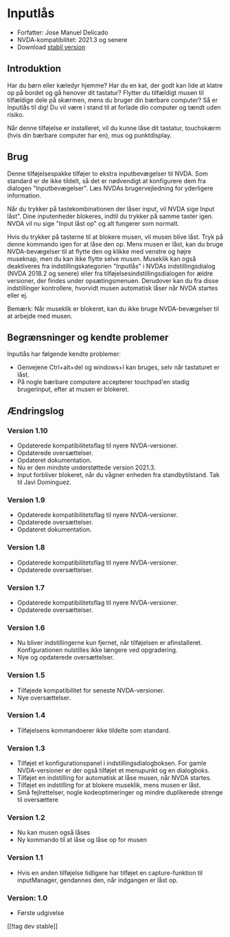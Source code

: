 # Inputlås #

* Forfatter: Jose Manuel Delicado
* NVDA-kompatibilitet: 2021.3 og senere
* Download [stabil version][1]

## Introduktion

Har du børn eller kæledyr hjemme? Har du en kat, der godt kan lide at klatre
op på bordet og gå henover dit tastatur? Flytter du tilfældigt musen til
tilfældige dele på skærmen, mens du bruger din bærbare computer? Så er
Inputlås til dig! Du vil være i stand til at forlade din computer og tændt
uden risiko.

Når denne tilføjelse er installeret, vil du kunne låse dit tastatur,
touchskærm (hvis din bærbare computer har en), mus og punktdisplay.

## Brug

Denne tilføjelsespakke tilføjer to ekstra inputbevægelser til NVDA. Som
standard er de ikke tildelt, så det er nødvendigt at konfigurere dem fra
dialogen "Inputbevægelser". Læs NVDAs brugervejledning for yderligere
information.

Når du trykker på tastekombinationen der låser input, vil NVDA sige Input
låst". Dine inputenheder blokeres, indtil du trykker på samme taster
igen. NVDA vil nu sige "Input låst op" og alt fungerer som normalt.

Hvis du trykker på tasterne til at blokere musen, vil musen blive låst. Tryk
på denne kommando igen for at låse den op. Mens musen er låst, kan du bruge
NVDA-bevægelser til at flytte den og klikke med venstre og højre museknap,
men du kan ikke flytte selve musen. Museklik kan også deaktiveres fra
indstillingskategorien "Inputlås" i NVDAs indstillingsdialog (NVDA 2018.2 og
senere) eller fra tilføjelsesindstillingsdialogen for ældre versioner, der
findes under opsætingsmenuen. Derudover kan du fra disse indstillinger
kontrollere, hvorvidt musen automatisk låser når NVDA startes eller ej.

Bemærk: Når museklik er blokeret, kan du ikke bruge NVDA-bevægelser til at
arbejde med musen.

## Begrænsninger og kendte problemer

Inputlås har følgende kendte problemer:

* Genvejene Ctrl+alt+del og windows+l kan bruges, selv når tastaturet er
  låst.
* På nogle bærbare computere accepterer touchpad'en stadig brugerinput,
  efter at musen er blokeret.

## Ændringslog

### Version 1.10

* Opdaterede kompatibilitetsflag til nyere NVDA-versioner.
* Opdaterede oversættelser.
* Opdateret dokumentation.
* Nu er den mindste understøttede version 2021.3.
* Input forbliver blokeret, når du vågner enheden fra standbytilstand. Tak
  til Javi Dominguez.

### Version 1.9

* Opdaterede kompatibilitetsflag til nyere NVDA-versioner.
* Opdaterede oversættelser.
* Opdateret dokumentation.

### Version 1.8

* Opdaterede kompatibilitetsflag til nyere NVDA-versioner.
* Opdaterede oversættelser.

### Version 1.7

* Opdaterede kompatibilitetsflag til nyere NVDA-versioner.
* Opdaterede oversættelser.

### Version 1.6

* Nu bliver indstillingerne kun fjernet, når tilføjelsen er
  afinstalleret. Konfigurationen nulstilles ikke længere ved opgradering.
* Nye og opdaterede oversættelser.

### Version 1.5

* Tilføjede kompatibilitet for seneste NVDA-versioner.
* Nye oversættelser.

### Version 1.4

* Tilføjelsens kommandoerer ikke tildelte som standard.

### Version 1.3

* Tilføjet et konfigurationspanel i indstillingsdialogboksen. For gamle
  NVDA-versioner er der også tilføjet et menupunkt og en dialogboks.
* Tilføjet en indstilling for automatisk at låse musen, når NVDA startes.
* Tilføjet en indstilling for at blokere museklik, mens musen er låst.
* Små fejlrettelser, nogle kodeoptimeringer og mindre duplikerede strenge
  til oversættere

### Version 1.2

* Nu kan musen også låses
* Ny kommando til at låse og låse op for musen

### Version 1.1

* Hvis en anden tilføjelse tidligere har tilføjet en capture-funktion til
  inputManager, gendannes den, når indgangen er låst op.

### Version: 1.0

* Første udgivelse

[[!tag dev stable]]

[1]: https://addons.nvda-project.org/files/get.php?file=inputlock
